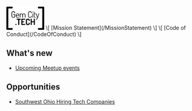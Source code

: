 <p>
     <img src="GCTSquareWhiteForeground.png"
     alt="GemCity TECH logo"
     style="width: 100px;" /> 
\[ [Mission Statement](/MissionStatement) \]  \[ [Code of Conduct](/CodeOfConduct) \]  
</p>
     
## What's new
  - [Upcoming Meetup events](https://www.meetup.com/gem-city-tech/events/calendar/)

## Opportunities
  - [Southwest Ohio Hiring Tech Companies](https://docs.google.com/document/d/1LrXH8y7deTrxpOxs2pGrwvXUVVNNvMtSPJqStEllQNE/edit)

